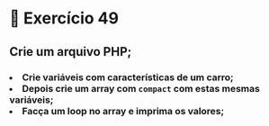 # :dart: Exercício 49
## Crie um arquivo PHP;
### <li> Crie variáveis com características de um carro; <br> <li> Depois crie um array com <code>compact</code> com estas mesmas variáveis; <br> <li> Facça um loop no array e imprima os valores;